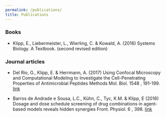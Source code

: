 ```yaml
---
permalink: /publications/
title: Publications
---
```



### Books

* Klipp, E., Liebermeister, L., Wierling, C. & Kowald, A. (2016) Systems Biology. A Textbook. (second revised edition)

### Journal articles

* Del Rio, G., Klipp, E. & Herrmann, A. (2017) Using Confocal Microscopy and Computational Modeling to Investigate the Cell-Penetrating Properties of Antimicrobial Peptides Methods Mol. Biol. 1548 , 191-199. [link](https://www.ncbi.nlm.nih.gov/pubmed/28013505)

* Barros de Andrade e Sousa, L.C., Kühn, C., Tyc, K.M. & Klipp, E (2016) Dosage and dose schedule screening of drug combinations in agent-based models reveals hidden synergies Front. Physiol. 6 , 398. [link](http://www.ncbi.nlm.nih.gov/pubmed/26779031)
